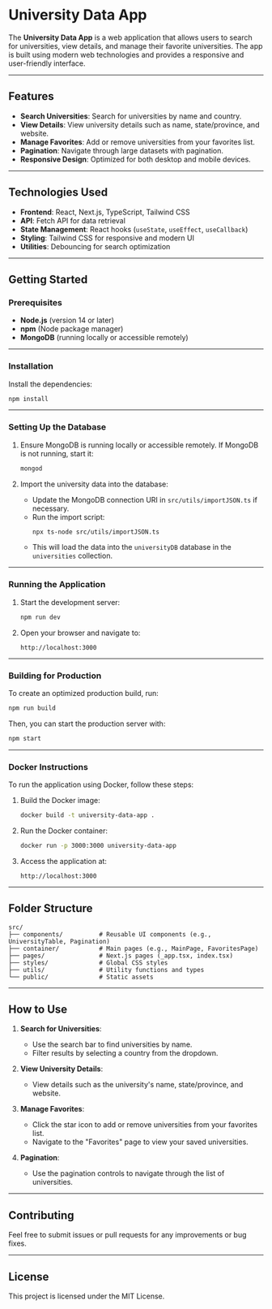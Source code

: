 # University Data App

The **University Data App** is a web application that allows users to search for universities, view details, and manage their favorite universities. The app is built using modern web technologies and provides a responsive and user-friendly interface.

---

## Features

- **Search Universities**: Search for universities by name and country.
- **View Details**: View university details such as name, state/province, and website.
- **Manage Favorites**: Add or remove universities from your favorites list.
- **Pagination**: Navigate through large datasets with pagination.
- **Responsive Design**: Optimized for both desktop and mobile devices.

---

## Technologies Used

- **Frontend**: React, Next.js, TypeScript, Tailwind CSS
- **API**: Fetch API for data retrieval
- **State Management**: React hooks (`useState`, `useEffect`, `useCallback`)
- **Styling**: Tailwind CSS for responsive and modern UI
- **Utilities**: Debouncing for search optimization

---

## Getting Started

### Prerequisites

- **Node.js** (version 14 or later)
- **npm** (Node package manager)
- **MongoDB** (running locally or accessible remotely)

---

### Installation

Install the dependencies:

```bash
npm install
```

---

### Setting Up the Database

1. Ensure MongoDB is running locally or accessible remotely. If MongoDB is not running, start it:

   ```bash
   mongod
   ```

2. Import the university data into the database:
   - Update the MongoDB connection URI in `src/utils/importJSON.ts` if necessary.
   - Run the import script:
     ```bash
     npx ts-node src/utils/importJSON.ts
     ```
   - This will load the data into the `universityDB` database in the `universities` collection.

---

### Running the Application

1. Start the development server:

   ```bash
   npm run dev
   ```

2. Open your browser and navigate to:

   ```
   http://localhost:3000
   ```

---

### Building for Production

To create an optimized production build, run:

```bash
npm run build
```

Then, you can start the production server with:

```bash
npm start
```

---

### Docker Instructions

To run the application using Docker, follow these steps:

1. Build the Docker image:

   ```bash
   docker build -t university-data-app .
   ```

2. Run the Docker container:

   ```bash
   docker run -p 3000:3000 university-data-app
   ```

3. Access the application at:

   ```
   http://localhost:3000
   ```

---

## Folder Structure

```
src/
├── components/          # Reusable UI components (e.g., UniversityTable, Pagination)
├── container/           # Main pages (e.g., MainPage, FavoritesPage)
├── pages/               # Next.js pages (_app.tsx, index.tsx)
├── styles/              # Global CSS styles
├── utils/               # Utility functions and types
└── public/              # Static assets
```

---

## How to Use

1. **Search for Universities**:

   - Use the search bar to find universities by name.
   - Filter results by selecting a country from the dropdown.

2. **View University Details**:

   - View details such as the university's name, state/province, and website.

3. **Manage Favorites**:

   - Click the star icon to add or remove universities from your favorites list.
   - Navigate to the "Favorites" page to view your saved universities.

4. **Pagination**:
   - Use the pagination controls to navigate through the list of universities.

---

## Contributing

Feel free to submit issues or pull requests for any improvements or bug fixes.

---

## License

This project is licensed under the MIT License.

